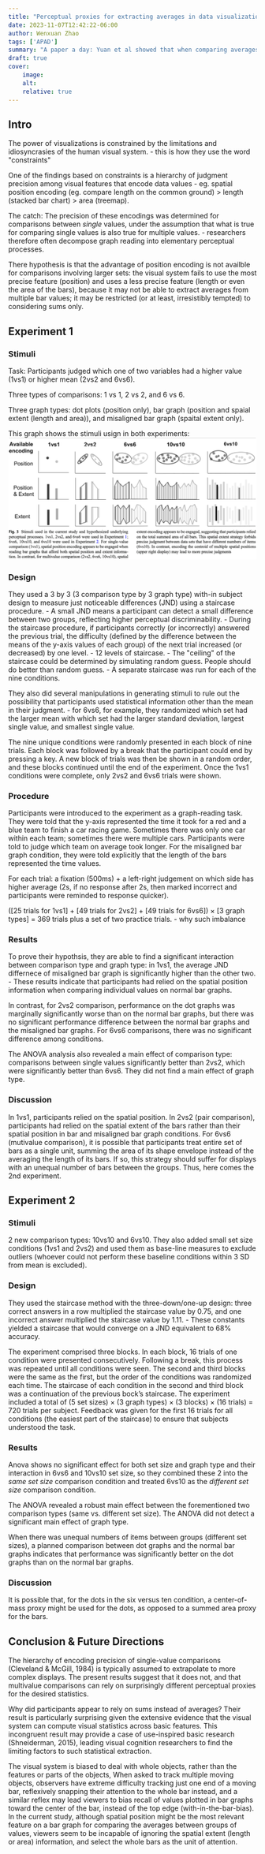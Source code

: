 ```yaml
---
title: "Perceptual proxies for extracting averages in data visualizations"
date: 2023-11-07T12:42:22-06:00
author: Wenxuan Zhao
tags: ['APAD']
summary: "A paper a day: Yuan et al showed that when comparing averages across multiple data points, viewers use surprisingly primitive perceptual cues: the hierarchy of precision for perceptual encodings of data doesn't hold for comparison of averages of even pairs of data."
draft: true
cover:
    image: 
    alt: 
    relative: true
---
```


## Intro
The power of visualizations is constrained by the limitations and idiosyncrasies of the human visual system.
    - this is how they use the word "constraints" 

One of the findings based on constraints is a hierarchy of judgment precision among visual features that encode data values
    - eg. spatial position encoding (eg. compare length on the common ground) > length (stacked bar chart) > area (treemap).

The catch: The precision of these encodings was determined for comparisons between *single* values, under the assumption that what is true for comparing single values is also true for multiple values.
    - researchers therefore often decompose graph reading into elementary perceptual processes. 

There hypothesis is that the advantage of position encoding is not availble for comparisons involving larger sets: the visual system fails to use the most precise feature (position) and uses a less precise feature (length or even the area of the bars), because it may not be able to extract averages from multiple bar values; it may be restricted (or at least, irresistibly tempted) to considering sums only.

## Experiment 1
### Stimuli
Task: Participants judged which one of two variables had a higher value (1vs1) or higher mean (2vs2 and 6vs6). 

Three types of comparisons: 1 vs 1, 2 vs 2, and 6 vs 6. 

Three graph types: dot plots (position only), bar graph (position and spaial extent (length and area)), and misaligned bar graph (spaital extent only).

This graph shows the stimuli usign in both experiments: 
![Fig3](fig3.png)

### Design
They used a 3 by 3 (3 comparison type by 3 graph type) with-in subject design to measure just noticeable differences (JND) using a staircase procedure. 
    - A small JND means a participant can detect a small difference between two groups, reflecting higher perceptual discriminability.
    - During the staircase procedure, if participants correctly (or incorrectly) answered the previous trial, the difficulty (defined by the difference between the means of the y-axis values of each group) of the next trial increased (or decreased) by one level. 
        - 12 levels of staircase.
            - The "ceiling" of the staircase could be determined by simulating random guess. People should do better than random guess. 
        - A separate staircase was run for each of the nine conditions.

They also did several manipulations in generating stimuli to rule out the possibility that participants used statistical information other than the mean in their judgment. 
    - for 6vs6, for example, they randomized which set had the larger mean with which set had the larger standard deviation, largest single value, and smallest single value.

The nine unique conditions were randomly presented in each block of nine trials. Each block was followed by a break that the participant could end by pressing a key. A new block of trials was then be shown in a random order, and these blocks continued until the end of the experiment. Once the 1vs1 conditions were complete, only 2vs2 and 6vs6 trials were shown. 

### Procedure
Participants were introduced to the experiment as a graph-reading task. They were told that the y-axis represented the time it took for a red and a blue team to finish a car racing game. Sometimes there was only one car within each team; sometimes there were multiple cars. Participants were told to judge which team on average took longer. For the misaligned bar graph condition, they were told explicitly that the length of the bars represented the time values.

For each trial: a fixation (500ms) + a left-right judgement on which side has higher average (2s, if no response after 2s, then marked incorrect and participants were reminded to response quicker).

([25 trials for 1vs1] + [49 trials for 2vs2] + [49 trials for 6vs6]) × [3 graph types] = 369 trials plus a set of two practice trials. 
    - why such imbalance

### Results 
To prove their hypothsis, they are able to find a significant interaction between comparison type and graph type: in 1vs1, the average JND differnece of misaligned bar graph is significantly higher than the other two. 
    - These results indicate that participants had relied on the spatial position information when comparing individual values on normal bar graphs.

In contrast, for 2vs2 comparison, performance on the dot graphs was marginally significantly worse than on the normal bar graphs, but there was no significant performance difference between the normal bar graphs and the misaligned bar graphs. For 6vs6 comparisons, there was no significant difference among conditions.

The ANOVA analysis also revealed a main effect of comparison type: comparisons between single values significantly better than 2vs2, which were significantly better than 6vs6. They did not find a main effect of graph type.

### Discussion
In 1vs1, participants relied on the spatial position.
In 2vs2 (pair comparison), participants had relied on the spatial extent of the bars rather than their spatial position in bar and misaligned bar graph conditions. 
For 6vs6 (mutivalue comparison), it is possible that participants treat entire set of bars as a single unit, summing the area of its shape envelope instead of the averaging the length of its bars. If so, this strategy should suffer for displays with an unequal number of bars between the groups. Thus, here comes the 2nd experiment. 

## Experiment 2
### Stimuli
2 new comparison types: 10vs10 and 6vs10. They also added small set size conditions (1vs1 and 2vs2) and used them as base-line measures to exclude outliers (whoever could not perform these baseline conditions within 3 SD from mean is excluded).

### Design
They used the staircase method with the three-down/one-up design: three correct answers in a row multiplied the staircase value by 0.75, and one incorrect answer multiplied the staircase value by 1.11.
    - These constants yielded a staircase that would converge on a JND equivalent to 68% accuracy. 

The experiment comprised three blocks. In each block, 16 trials of one condition were presented consecutively. Following a break, this process was repeated until all conditions were seen. The second and third blocks were the same as the first, but the order of the conditions was randomized each time. The staircase of each condition in the second and third block was a continuation of the previous bock’s staircase. The experiment included a total of (5 set sizes) × (3 graph types) × (3 blocks) × (16 trials) = 720 trials per subject. Feedback was given for the first 16 trials for all conditions (the easiest part of the staircase) to ensure that subjects understood the task.

### Results 
Anova shows no significant effect for both set size and graph type and their interaction in 6vs6 and 10vs10 set size, so they combined these 2 into the *same set size* comparison condition and treated 6vs10 as the *different set size* comparison condition. 

The ANOVA revealed a robust main effect between the forementioned two comparison types (same vs. different set size). The ANOVA did not detect a significant main effect of graph type.

When there was unequal numbers of items between groups (different set sizes), a planned comparison between dot graphs and the normal bar graphs indicates that performance was significantly better on the dot graphs than on the normal bar graphs.

### Discussion

It is possible that, for the dots in the six versus ten condition, a center-of-mass proxy might be used for the dots, as opposed to a summed area proxy for the bars.

## Conclusion & Future Directions
The hierarchy of encoding precision of single-value comparisons (Cleveland & McGill, 1984) is typically assumed to extrapolate to more complex displays. The present results suggest that it does not, and that multivalue comparisons can rely on surprisingly different perceptual proxies for the desired statistics.

Why did participants appear to rely on sums instead of averages? Their result is particularly surprising given the extensive evidence that the visual system can compute visual statistics across basic features. This incongruent result may provide a case of use-inspired basic research (Shneiderman, 2015), leading visual cognition researchers to find the limiting factors to such statistical extraction. 

The visual system is biased to deal with whole objects, rather than the features or parts of the objects, When asked to track multiple moving objects, observers have extreme difficulty tracking just one end of a moving bar, reflexively snapping their attention to the whole bar instead, and a similar reflex may lead viewers to bias recall of values plotted in bar graphs toward the center of the bar, instead of the top edge (with-in-the-bar-bias). In the current study, although spatial position might be the most relevant feature on a bar graph for comparing the averages between groups of values, viewers seem to be incapable of ignoring the spatial extent (length or area) information, and select the whole bars as the unit of attention.